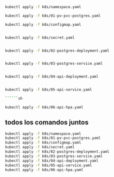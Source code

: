 ```sh
kubectl apply -f k8s/namespace.yaml
```
```sh
kubectl apply -f k8s/01-pv-pvc-postgres.yaml

```
```sh
kubectl apply -f k8s/configmap.yaml
```
```sh

kubectl apply -f k8s/secret.yaml

```
```sh

kubectl apply -f k8s/02-postgres-deployment.yaml

```
```sh

kubectl apply -f k8s/03-postgres-service.yaml

```
```sh

kubectl apply -f k8s/04-api-deployment.yaml

```
```sh

kubectl apply -f k8s/05-api-service.yaml

``````sh

kubectl apply -f k8s/06-api-hpa.yaml
```


## todos los comandos juntos

```sh
kubectl apply -f k8s/namespace.yaml
kubectl apply -f k8s/01-pv-pvc-postgres.yaml
kubectl apply -f k8s/configmap.yaml
kubectl apply -f k8s/secret.yaml
kubectl apply -f k8s/02-postgres-deployment.yaml
kubectl apply -f k8s/03-postgres-service.yaml
kubectl apply -f k8s/04-api-deployment.yaml
kubectl apply -f k8s/05-api-service.yaml
kubectl apply -f k8s/06-api-hpa.yaml
```